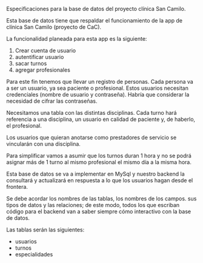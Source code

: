 Especificaciones para la base de datos del proyecto clínica San Camilo.

Esta base de datos tiene que respaldar el funcionamiento de la app de clínica San Camilo (proyecto de CaC).

La funcionalidad planeada para esta app es la siguiente: 
<ol>
  <li>Crear cuenta de usuario</li>
  <li>autentificar usuario</li>
  <li>sacar turnos</li>
  <li>agregar profesionales</li>
</ol>

Para este fin tenemos que llevar un registro de personas. Cada persona va a ser un usuario, ya sea paciente o profesional. Estos usuarios necesitan credenciales (nombre de usuario y contraseña). Habría que considerar la necesidad de cifrar las contraseñas.

Necesitamos una tabla con las distintas disciplinas. Cada turno hará referencia a una disciplina, un usuario en calidad de paciente y, de haberlo, el profesional. 

Los usuarios que quieran anotarse como prestadores de servicio se vincularán con una disciplina. 

Para simplificar vamos a asumir que los turnos duran 1 hora y no se podrá asignar más de 1 turno al mismo profesional el mismo día a la misma hora. 

Esta base de datos se va a implementar en MySql y nuestro backend la consultará y actualizará en respuesta a lo que los usuarios hagan desde el frontera.

Se debe acordar los nombres de las tablas, los nombres de los campos. sus tipos de datos y las relaciones; de este modo, todos los que escriban código para el backend van a saber siempre cómo interactivo con la base de datos. 

Las tablas serán las siguientes:
<ul>
  <li>usuarios</li>
  <li>turnos</li>
  <li>especialidades</li>
</ul>
